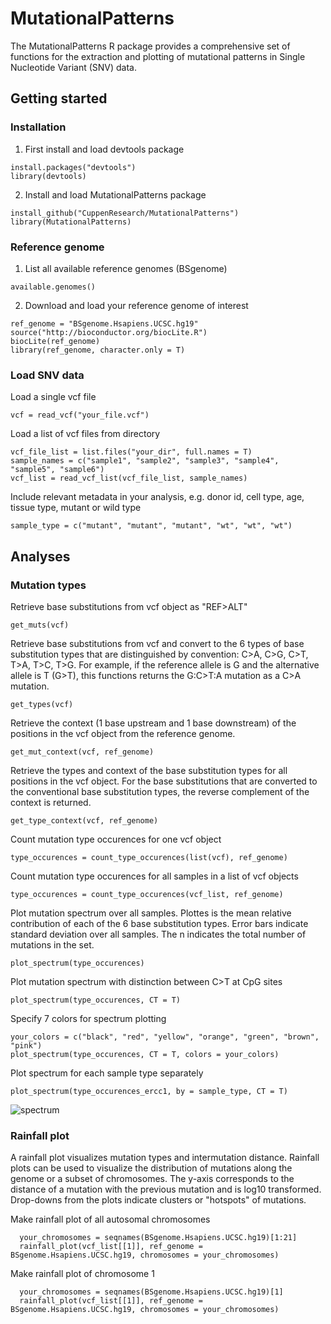# MutationalPatterns

The MutationalPatterns R package provides a comprehensive set of functions for the extraction and plotting of mutational patterns in Single Nucleotide Variant (SNV) data.

## Getting started

### Installation

1. First install and load devtools package

  ```{r}
  install.packages("devtools")
  library(devtools)
  ```
2. Install and load MutationalPatterns package

  ```{r}
  install_github("CuppenResearch/MutationalPatterns")
  library(MutationalPatterns)
  ```

### Reference genome

1. List all available reference genomes (BSgenome)

  ```{r}
  available.genomes()
  ```
2. Download and load your reference genome of interest

  ```{r}
  ref_genome = "BSgenome.Hsapiens.UCSC.hg19"
  source("http://bioconductor.org/biocLite.R")
  biocLite(ref_genome)
  library(ref_genome, character.only = T)
  ```
  
### Load SNV data

Load a single vcf file
  ```{r}
  vcf = read_vcf("your_file.vcf")
  ```

Load a list of vcf files from directory
  ```{r}
  vcf_file_list = list.files("your_dir", full.names = T)
  sample_names = c("sample1", "sample2", "sample3", "sample4", "sample5", "sample6")
  vcf_list = read_vcf_list(vcf_file_list, sample_names)
  ```

Include relevant metadata in your analysis, e.g. donor id, cell type, age, tissue type, mutant or wild type
  ```{r}
  sample_type = c("mutant", "mutant", "mutant", "wt", "wt", "wt")
  ```

##  Analyses

### Mutation types

Retrieve base substitutions from vcf object as "REF>ALT"
  ```{r}
  get_muts(vcf)
  ```
  
Retrieve base substitutions from vcf and convert to the 6 types of base substitution types that are distinguished by convention: C>A, C>G, C>T, T>A, T>C, T>G. For example, if the reference allele is G and the alternative allele is T (G>T), this functions returns the G:C>T:A mutation as a C>A mutation.
  ```{r}
  get_types(vcf)
  ```
  
Retrieve the context (1 base upstream and 1 base downstream) of the positions in the vcf object from the reference genome.
  ```{r}
  get_mut_context(vcf, ref_genome)
  ```

Retrieve the types and context of the base substitution types for all positions in the vcf object. For the base substitutions that are converted to the conventional base substitution types, the reverse complement of the context is returned.
  ```{r}
  get_type_context(vcf, ref_genome)
  ```

Count mutation type occurences for one vcf object
  ```{r}
  type_occurences = count_type_occurences(list(vcf), ref_genome)
  ```

Count mutation type occurences for all samples in a list of vcf objects
  ```{r}
  type_occurences = count_type_occurences(vcf_list, ref_genome)
  ```

Plot mutation spectrum over all samples. Plottes is the mean relative contribution of each of the 6 base substitution types. Error bars indicate standard deviation over all samples. The n indicates the total number of mutations in the set.
  ```{r}
  plot_spectrum(type_occurences)
  ```

Plot mutation spectrum with distinction between C>T at CpG sites
  ```{r}
  plot_spectrum(type_occurences, CT = T)
  ```

Specify 7 colors for spectrum plotting
  ```{r}
  your_colors = c("black", "red", "yellow", "orange", "green", "brown", "pink")
  plot_spectrum(type_occurences, CT = T, colors = your_colors)
  ```

Plot spectrum for each sample type separately
  ```{r}
  plot_spectrum(type_occurences_ercc1, by = sample_type, CT = T)
  ```
  ![spectrum](https://github.com/CuppenResearch/MutationalPatterns/blob/develop/images/spectrum_per_type.png)

### Rainfall plot

A rainfall plot visualizes mutation types and intermutation distance. Rainfall plots can be used to visualize the distribution of mutations along the genome or a subset of chromosomes. The y-axis corresponds to the distance of a mutation with the previous mutation and is log10 transformed. Drop-downs from the plots indicate clusters or "hotspots" of mutations.

Make rainfall plot of all autosomal chromosomes
  ```{r}
    your_chromosomes = seqnames(BSgenome.Hsapiens.UCSC.hg19)[1:21]
    rainfall_plot(vcf_list[[1]], ref_genome = BSgenome.Hsapiens.UCSC.hg19, chromosomes = your_chromosomes)
  ```
  
Make rainfall plot of chromosome 1

  ```{r}
    your_chromosomes = seqnames(BSgenome.Hsapiens.UCSC.hg19)[1]
    rainfall_plot(vcf_list[[1]], ref_genome = BSgenome.Hsapiens.UCSC.hg19, chromosomes = your_chromosomes)
  ```

  